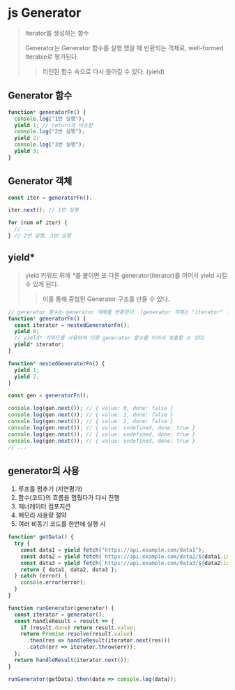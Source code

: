 # js Generator

> Iterator를 생성하는 함수
>
> Generator는 Generator 함수를 실행 했을 때 반환되는 객체로, well-formed Iterable로 평가된다.
>
> > 리턴된 함수 속으로 다시 들어갈 수 있다. (yield)

## Generator 함수

```js
function* generatorFn() {
  console.log("1번 실행");
  yield 1; // return과 비슷함
  console.log("2번 실행");
  yield 2;
  console.log("3번 실행");
  yield 3;
}
```

## Generator 객체

```js
const iter = generatorFn();

iter.next(); // 1번 실행

for (num of iter) {
  // ...
} // 2번 실행, 3번 실행
```

## yield\*

> yield 키워드 뒤에 \*를 붙이면 또 다른 generator(iterator)를 이어서 yield 시킬 수 있게 된다.
>
> > 이를 통해 중첩된 Generator 구조를 만들 수 있다.

```js
// generator 함수는 generator 객체를 반환한다. (generator 객체는 "iterator" 객체이다.)
function* generatorFn() {
  const iterator = nestedGeneratorFn();
  yield 0;
  // yield* 키워드를 사용하여 다른 generator 함수를 이어서 호출할 수 있다.
  yield* iterator;
}

function* nestedGeneratorFn() {
  yield 1;
  yield 2;
}

const gen = generatorFn();

console.log(gen.next()); // { value: 0, done: false }
console.log(gen.next()); // { value: 1, done: false }
console.log(gen.next()); // { value: 2, done: false }
console.log(gen.next()); // { value: undefined, done: true }
console.log(gen.next()); // { value: undefined, done: true }
console.log(gen.next()); // { value: undefined, done: true }
// ...
```

## generator의 사용

1. 루프를 멈추기 (지연평가)
2. 함수(코드)의 흐름을 멈췄다가 다시 진행
3. 제너레이터 컴포지션
4. 메모리 사용량 절약
5. 여러 비동기 코드를 한번에 실행 시

```js
function* getData() {
  try {
    const data1 = yield fetch("https://api.example.com/data1");
    const data2 = yield fetch(`https://api.example.com/data2/${data1.id}`);
    const data3 = yield fetch(`https://api.example.com/data3/${data2.id}`);
    return { data1, data2, data3 };
  } catch (error) {
    console.error(error);
  }
}

function runGenerator(generator) {
  const iterator = generator();
  const handleResult = result => {
    if (result.done) return result.value;
    return Promise.resolve(result.value)
      .then(res => handleResult(iterator.next(res)))
      .catch(err => iterator.throw(err));
  };
  return handleResult(iterator.next());
}

runGenerator(getData).then(data => console.log(data));
```
